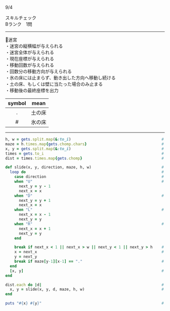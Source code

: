 9/4
 
スキルチェック  
Bランク　1問  
 
-------------------------------------------
🧊迷宮  
・迷宮の縦横幅が与えられる  
・迷宮全体が与えられる  
・現在座標が与えられる  
・移動回数が与えられる  
・回数分の移動方向が与えられる  
・氷の床には止まらず、動き出した方向へ移動し続ける  
・土の床、もしくは壁に当たった場合のみ止まる  
・移動後の最終座標を出力  
 
| symbol | mean |
|:-----------:|:------------:|
| . | 土の床|
| # | 氷の床 |
 
-------------------------------------------
 
```ruby
h, w = gets.split.map(&:to_i)                                        # 迷宮の縦横幅を取得
maze = h.times.map{gets.chomp.chars}                                 # 迷宮全体を取得
x, y = gets.split.map(&:to_i)                                        # 現在座標を取得
times = gets.to_i                                                    # 移動回数を取得
dist = times.times.map{gets.chomp}                                   # 回数分の移動方向を取得

def slide(x, y, direction, maze, h, w)                               # 🧊滑る移動
  loop do                                                            # 氷の床では滑り続ける。土の床か壁に当たるまで同じ方向に移動
    case direction                                                   # 方向判定(実際まだ移動してない)
    when "U"                                                         # ⬆️へ移動する場合の座標を算出
      next_y = y - 1
      next_x = x
    when "D"                                                         # ⬇️へ移動する場合の座標を算出
      next_y = y + 1
      next_x = x
    when "L"                                                         # ⬅️へ移動する場合の座標を算出
      next_x = x - 1
      next_y = y
    when "R"                                                         # ➡️へ移動する場合の座標を算出
      next_x = x + 1
      next_y = y
    end

    break if next_x < 1 || next_x > w || next_y < 1 || next_y > h    # 各方向の壁に当たった場合、移動終了
    x = next_x                                                       # 現在座標を更新(この時点で移動完了)
    y = next_y
    break if maze[y-1][x-1] == "."                                   # 土の床に踏んだ場合移動終了
  end
  [x, y]                                                             # 現在座標を返す
end

dist.each do |d|                                                     # 各方向へ移動
  x, y = slide(x, y, d, maze, h, w)                                  # 移動するたび座標を更新
end

puts "#{x} #{y}"                                                     # 最終座標を出力
```
